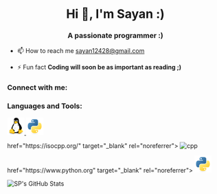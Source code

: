 <h1 align="center">Hi 👋, I'm Sayan :)</h1>
<h3 align="center">A passionate programmer :)</h3>

- 📫 How to reach me [sayan12428@gmail.com](mailto:sayan12428@gmail.com)

- ⚡ Fun fact **Coding will soon be as important as reading ;)**

<h3 align="left">Connect with me:</h3>
<p align="left">
</p>

<h3 align="left">Languages and Tools:</h3>
<p align="left"> <a href="https://www.linux.org/" target="_blank" rel="noreferrer"> <img src="https://raw.githubusercontent.com/devicons/devicon/master/icons/linux/linux-original.svg" alt="linux" width="40" height="40"/> </a> <a href="https://www.python.org" target="_blank" rel="noreferrer"> <img src="https://raw.githubusercontent.com/devicons/devicon/master/icons/python/python-original.svg" alt="python" width="40" height="40"/> </a> </p>
href="https://isocpp.org/" target="_blank" rel="noreferrer"> <img src="https://www.svgrepo.com/show/452183/cpp.svg" alt="cpp" width="40" height="40"/> </a> </p>
href="https://www.python.org" target="_blank" rel="noreferrer"> <img src="https://raw.githubusercontent.com/devicons/devicon/master/icons/python/python-original.svg" alt="python" width="40" height="40"/> </a> </p>


![SP's GitHub Stats](https://github-readme-stats.vercel.app/api?username=mehsayanhoon&show_icons=true&bg_color=DEG,25f5f5,ad22cf&title_color=1a1a1a&text_color=1a1a1a&icon_color=ad22cf&hide_border=true&border_radius=35)
